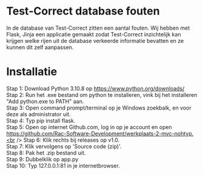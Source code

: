 # Test-Correct database fouten
In de database van Test-Correct zitten een aantal fouten. Wij hebben met Flask, Jinja een applicatie gemaakt zodat Test-Correct inzichtelijk kan krijgen welke rijen uit de database verkeerde informatie bevatten en ze kunnen dit zelf aanpassen.


# Installatie
Stap 1: Download Python 3.10.8 op https://www.python.org/downloads/<br />
Stap 2: Run het .exe bestand om python te installeren, vink bij het installeren "Add python.exe to PATH" aan.<br />
Stap 3: Open command prompt/terminal op je Windows zoekbalk, en voor deze als administrator uit.<br />
Stap 4: Typ pip install flask.<br />
Stap 5: Open op internet Github.com, log in op je account en open https://github.com/Rac-Software-Development/werkplaats-2-mvc-nohtyp.<br />
Stap 6: Klik rechts bij releases op v1.0.<br />
Stap 7: Klik vervolgens op 'Source code (zip)'.<br />
Stap 8: Pak het .zip bestand uit.<br />
Stap 9: Dubbelklik op app.py<br />
Stap 10: Typ 127.0.0.1:81 in je internetbrowser.